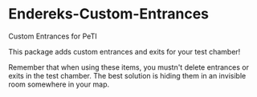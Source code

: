 # Endereks-Custom-Entrances
Custom Entrances for PeTI

This package adds custom entrances and exits for your test chamber!

Remember that when using these items, you mustn't delete entrances or exits in the test chamber. The best solution is hiding them in an invisible room somewhere in your map.

